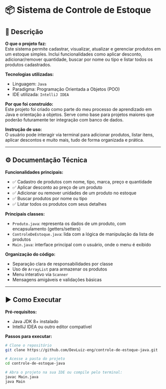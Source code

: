 # 📦 Sistema de Controle de Estoque

## 📝 Descrição

**O que o projeto faz:**  
Este sistema permite cadastrar, visualizar, atualizar e gerenciar produtos em um estoque simples. Inclui funcionalidades como aplicar desconto, adicionar/remover quantidade, buscar por nome ou tipo e listar todos os produtos cadastrados.

**Tecnologias utilizadas:**  
- Linguagem: `Java`  
- Paradigma: Programação Orientada a Objetos (POO)  
- IDE utilizada: `IntelliJ IDEA`

**Por que foi construído:**  
Este projeto foi criado como parte do meu processo de aprendizado em Java e orientação a objetos. Serve como base para projetos maiores que poderão futuramente ter integração com banco de dados.

**Instrução de uso:**  
O usuário pode interagir via terminal para adicionar produtos, listar itens, aplicar descontos e muito mais, tudo de forma organizada e prática.

---

## ⚙️ Documentação Técnica

**Funcionalidades principais:**
- ✅ Cadastro de produtos com nome, tipo, marca, preço e quantidade
- ✅ Aplicar desconto ao preço de um produto
- ✅ Adicionar ou remover unidades de um produto no estoque
- ✅ Buscar produtos por nome ou tipo
- ✅ Listar todos os produtos com seus detalhes

**Principais classes:**
- `Produto.java`: representa os dados de um produto, com encapsulamento (getters/setters)
- `ControleDeEstoque.java`: lida com a lógica de manipulação da lista de produtos
- `Main.java`: interface principal com o usuário, onde o menu é exibido

**Organização do código:**
- Separação clara de responsabilidades por classe
- Uso de `ArrayList` para armazenar os produtos
- Menu interativo via `Scanner`
- Mensagens amigáveis e validações básicas

---

## ▶️ Como Executar

**Pré-requisitos:**
- Java JDK 8+ instalado
- IntelliJ IDEA ou outro editor compatível

**Passos para executar:**

```bash
# Clone o repositório
git clone https://github.com/DevLuiz-eng/controle-de-estoque-java.git

# Acesse a pasta do projeto
cd controle-de-estoque-java

# Abra o projeto na sua IDE ou compile pelo terminal:
javac Main.java
java Main
